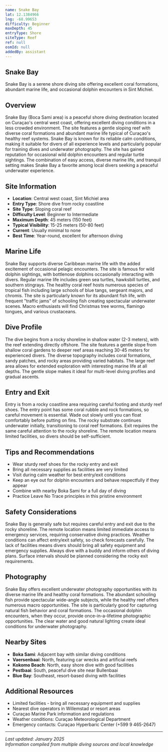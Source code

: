 ```yaml
---
name: Snake Bay
lat: 12.1384966
lng: -68.99653
difficulty: Beginner
maxDepth: 45
entryType: Shore
siteType: Reef
ref: null
osmId: null
addedBy: assistant
---
```


## Snake Bay

Snake Bay is a serene shore diving site offering excellent coral formations, abundant marine life, and occasional dolphin encounters in Sint Michiel.

## Overview

Snake Bay (Boca Sami area) is a peaceful shore diving destination located on Curaçao's central west coast, offering excellent diving conditions in a less crowded environment. The site features a gentle sloping reef with diverse coral formations and abundant marine life typical of Curaçao's healthy reef systems. Snake Bay is known for its reliable calm conditions, making it suitable for divers of all experience levels and particularly popular for training dives and underwater photography. The site has gained reputation for occasional wild dolphin encounters and regular turtle sightings. The combination of easy access, diverse marine life, and tranquil setting makes Snake Bay a favorite among local divers seeking a peaceful underwater experience.

## Site Information

- **Location**: Central west coast, Sint Michiel area
- **Entry Type**: Shore dive from rocky coastline
- **Site Type**: Sloping coral reef
- **Difficulty Level**: Beginner to Intermediate
- **Maximum Depth**: 45 meters (150 feet)
- **Typical Visibility**: 15-25 meters (50-80 feet)
- **Current**: Usually minimal to none
- **Best Time**: Year-round, excellent for afternoon diving

## Marine Life

Snake Bay supports diverse Caribbean marine life with the added excitement of occasional pelagic encounters. The site is famous for wild dolphin sightings, with bottlenose dolphins occasionally interacting with divers. Regular marine life includes green sea turtles, hawksbill turtles, and southern stingrays. The healthy coral reef hosts numerous species of tropical fish including large schools of blue tangs, sergeant majors, and chromis. The site is particularly known for its abundant fish life, with frequent "traffic jams" of schooling fish creating spectacular underwater scenes. Macro enthusiasts will find Christmas tree worms, flamingo tongues, and various crustaceans.

## Dive Profile

The dive begins from a rocky shoreline in shallow water (2-3 meters), with the reef extending directly offshore. The site features a gentle slope from shallow coral gardens to deeper reef areas reaching 30-45 meters for experienced divers. The diverse topography includes coral formations, sandy patches, and rocky areas providing varied habitats. The large reef area allows for extended exploration with interesting marine life at all depths. The gentle slope makes it ideal for multi-level diving profiles and gradual ascents.

## Entry and Exit

Entry is from a rocky coastline area requiring careful footing and sturdy reef shoes. The entry point has some coral rubble and rock formations, so careful movement is essential. Wade out slowly until you can float comfortably before putting on fins. The rocky substrate continues underwater initially, transitioning to coral reef formations. Exit requires the same careful attention to the rocky shoreline. The remote location means limited facilities, so divers should be self-sufficient.

## Tips and Recommendations

- Wear sturdy reef shoes for the rocky entry and exit
- Bring all necessary supplies as facilities are very limited
- Visit during calm weather for best entry/exit conditions
- Keep an eye out for dolphin encounters and behave respectfully if they appear
- Combine with nearby Boka Sami for a full day of diving
- Practice Leave No Trace principles in this pristine environment

## Safety Considerations

Snake Bay is generally safe but requires careful entry and exit due to the rocky shoreline. The remote location means limited immediate access to emergency services, requiring conservative diving practices. Weather conditions can affect entry/exit safety, so check forecasts carefully. The lack of facilities means divers should bring all safety equipment and emergency supplies. Always dive with a buddy and inform others of diving plans. Surface intervals should be planned considering the rocky exit requirements.

## Photography

Snake Bay offers excellent underwater photography opportunities with its diverse marine life and healthy coral formations. The abundant schooling fish provide spectacular wide-angle subjects, while the healthy reef offers numerous macro opportunities. The site is particularly good for capturing natural fish behavior and coral formations. The occasional dolphin encounters, when they occur, provide once-in-a-lifetime photographic opportunities. The clear water and good natural lighting create ideal conditions for underwater photography.

## Nearby Sites

- **Boka Sami**: Adjacent bay with similar diving conditions
- **Vaersenbaai**: North, featuring car wrecks and artificial reefs
- **Kokomo Beach**: North, easy shore dive with good facilities
- **Pestbaai**: South, peaceful dive site near Bullenbaai
- **Blue Bay**: Southeast, resort-based diving with facilities

## Additional Resources

- Limited facilities - bring all necessary equipment and supplies
- Nearest dive operators in Willemstad or resort areas
- Curaçao Marine Park information and regulations
- Weather conditions: Curaçao Meteorological Department
- Emergency contacts: Curaçao Hyperbaric Center (+599 9 465-2647)

---

*Last updated: January 2025*  
*Information compiled from multiple diving sources and local knowledge*